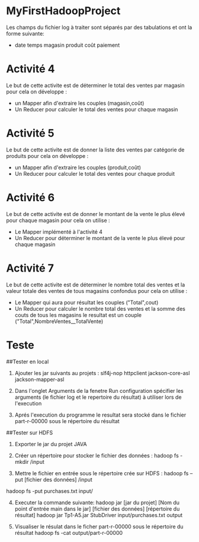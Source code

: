 # MyFirstHadoopProject

Les champs du fichier log à traiter sont séparés par des tabulations et ont la forme suivante:
* date   temps	magasin   produit   coût	paiement


# Activité 4
Le but de cette activite est de déterminer le total des ventes par magasin pour cela on développe :
* un Mapper afin d'extraire les couples (magasin,coût) 
* Un Reducer pour calculer le total des ventes pour chaque magasin  

# Activité 5
Le but de cette activite est de donner la liste des ventes par catégorie de produits pour cela on développe :
 * un Mapper afin d'extraire les couples (produit,coût) 
 * Un Reducer pour calculer le total des ventes pour chaque produit
# Activité 6
Le but de cette activite est de donner le montant de la vente le plus élevé pour chaque magasin pour cela on utilise :
 * Le Mapper implémenté à l'activité 4
 * Un Reducer pour déterminer le montant de la vente le plus élevé pour chaque magasin
# Activité 7
Le but de cette activite est de déterminer le nombre total des ventes et la valeur totale des ventes de tous magasins
confondus pour cela on utilise :
 * Le Mapper qui aura pour résultat les couples ("Total",cout)
 * Un Reducer pour calculer le nombre total des ventes et la somme des couts de tous les magasins le resultat est un couple ("Total",NombreVentes__TotalVente)


# Teste

##Tester en local 

1. Ajouter les jar suivants au projets : slf4j-nop httpclient jackson-core-asl jackson-mapper-asl

2. Dans l'onglet Arguments de la fenetre Run configuration spécifier les arguments (le fichier log et le repertoire du résultat) à utiliser lors de l'execution     

3. Aprés l'execution du programme le resultat sera stocké dans le fichier part-r-00000 sous le répertoire du résultat



##Tester sur HDFS 

1. Exporter le jar du projet JAVA 

2. Créer un répertoire pour stocker le fichier des données : hadoop fs -mkdir /input

3. Mettre le fichier en entrée sous le répertoire crée sur HDFS : hadoop fs –put [fichier des données] /input

hadoop fs -put purchases.txt input/

4. Executer la commande suivante: hadoop jar [jar du projet] [Nom du point d'entrée main dans le jar] [fichier des données] [répertoire du résultat]
hadoop jar Tp1-A5.jar StubDriver input/purchases.txt output

5. Visualiser le résulat dans le ficher part-r-00000 sous le répertoire du résultat
hadoop fs -cat output/part-r-00000
